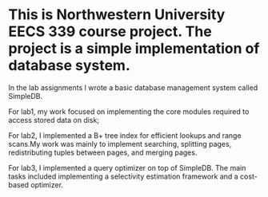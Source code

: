 # This is Northwestern University EECS 339 course project. The project is a simple implementation of database system.

In the lab assignments I wrote a basic database management system called SimpleDB. 

For lab1, my work focused on implementing the core modules required to access stored data on disk;

For lab2, I implemented a B+ tree index for efficient lookups and range scans.My work was mainly to implement searching, splitting pages, redistributing tuples between pages, and merging pages.

For lab3, I implemented a query optimizer on top of SimpleDB. The main tasks included implementing a selectivity estimation framework and a cost-based optimizer. 

